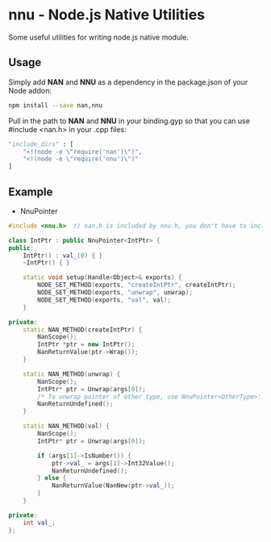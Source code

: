# nnu - Node.js Native Utilities
  Some useful utilities for writing node.js native module.
  
## Usage
  Simply add **NAN** and **NNU** as a dependency in the package.json of your Node addon:
```bash
npm install --save nan,nnu
```
  Pull in the path to **NAN** and **NNU** in your binding.gyp so that you can use #include <nan.h> in your .cpp files:
```python
"include_dirs" : [
    "<!(node -e \"require('nan')\")",
    "<!(node -e \"require('nnu')\")"
]
```

## Example
  - NnuPointer
```c++
#include <nnu.h>  // nan.h is included by nnu.h, you don't have to include nan.h anymore.

class IntPtr : public NnuPointer<IntPtr> {
public:
	IntPtr() : val_(0) { }
	~IntPtr() { }

	static void setup(Handle<Object>& exports) {
		NODE_SET_METHOD(exports, "createIntPtr", createIntPtr);
		NODE_SET_METHOD(exports, "unwrap", unwrap);
		NODE_SET_METHOD(exports, "val", val);
	}

private:
	static NAN_METHOD(createIntPtr) {
		NanScope();
		IntPtr *ptr = new IntPtr();
		NanReturnValue(ptr->Wrap());
	}

	static NAN_METHOD(unwrap) {
		NanScope();
		IntPtr* ptr = Unwrap(args[0]);
		/* To unwrap pointer of other type, use NnuPointer<OtherType>::Unwrap(blabla...) */
		NanReturnUndefined();
	}

	static NAN_METHOD(val) {
		NanScope();
		IntPtr* ptr = Unwrap(args[0]);

		if (args[1]->IsNumber()) {
			ptr->val_ = args[1]->Int32Value();
			NanReturnUndefined();
		} else {
			NanReturnValue(NanNew(ptr->val_));
		}
	}

private:
	int val_;
};
```

